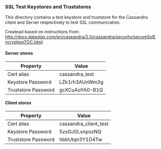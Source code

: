 ### SSL Test Keystores and Truststores

This directory contains a test keystore and truststore for the Cassandra client and Server respectively to test SSL communication. 

Createad based on instructions from: 
http://docs.datastax.com/en/cassandra/2.0/cassandra/security/secureSslEncryptionTOC.html

#### Server stores
| Property | Value |
| ---- | --- | 
| Cert alias | cassandra_test |
| Keystore Password | LZk1rh3AUnWm3g |
| Truststore Password | gcXCuAoYA0-B1Q |

#### Client stores
| Property | Value |
| ---- | --- | 
| Cert alias | cassandra_client_test |
| Keystore Password | 5zsGJ0LxnpozNQ |
| Truststore Password | hbbUtqn3Y1D4Tw |
